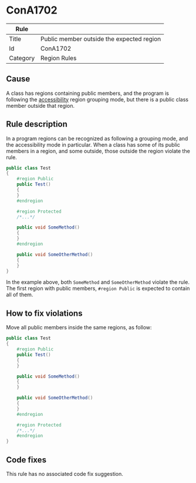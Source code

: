 # ConA1702

Rule | &nbsp;
------------ | -------------
Title | Public member outside the expected region
Id | ConA1702
Category | Region Rules

## Cause

A class has regions containing public members, and the program is following the [accessibility](RegionGroupingModes.md) region grouping mode, but there is a public class member outside that region.

## Rule description

In a program regions can be recognized as following a grouping mode, and the accessibility mode in particular. When a class has some of its public members in a region, and some outside, those outside the region violate the rule.
 
````csharp
public class Test
{
    #region Public
    public Test()
    {
    }
    #endregion

    #region Protected
    /*...*/

    public void SomeMethod()
    {
    }
    #endregion

    public void SomeOtherMethod()
    {
    }
}
````

In the example above, both `SomeMethod` and `SomeOtherMethod` violate the rule. The first region with public members, `#region Public` is expected to contain all of them.

## How to fix violations

Move all public members inside the same regions, as follow:
 
````csharp
public class Test
{
    #region Public
    public Test()
    {
    }

    public void SomeMethod()
    {
    }

    public void SomeOtherMethod()
    {
    }
    #endregion

    #region Protected
    /*...*/
    #endregion
}
````

## Code fixes

This rule has no associated code fix suggestion.
